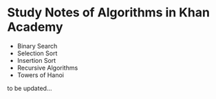 # Study Notes of Algorithms in Khan Academy

- Binary Search
- Selection Sort
- Insertion Sort
- Recursive Algorithms
- Towers of Hanoi

to be updated...
